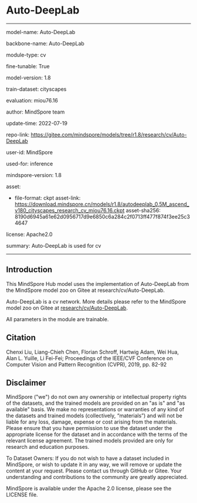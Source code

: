 # Auto-DeepLab

---

model-name: Auto-DeepLab

backbone-name: Auto-DeepLab

module-type: cv

fine-tunable: True

model-version: 1.8

train-dataset: cityscapes

evaluation: miou76.16

author: MindSpore team

update-time: 2022-07-19

repo-link: <https://gitee.com/mindspore/models/tree/r1.8/research/cv/Auto-DeepLab>

user-id: MindSpore

used-for: inference

mindspore-version: 1.8

asset:

-
    file-format: ckpt
    asset-link: <https://download.mindspore.cn/models/r1.8/autodeeplab_0.5M_ascend_v180_cityscapes_research_cv_miou76.16.ckpt>
    asset-sha256: 8190d6945a61e62d0956717d9e6850c6a284c2f0713ff477f874f3ee25c34647

license: Apache2.0

summary: Auto-DeepLab is used for cv

---

## Introduction

This MindSpore Hub model uses the implementation of Auto-DeepLab from the MindSpore model zoo on Gitee at research/cv/Auto-DeepLab.

Auto-DeepLab is a cv network. More details please refer to the MindSpore model zoo on Gitee at [research/cv/Auto-DeepLab](https://gitee.com/mindspore/models/blob/r1.8/research/cv/Auto-DeepLab/README.md).

All parameters in the module are trainable.

## Citation

Chenxi Liu, Liang-Chieh Chen, Florian Schroff, Hartwig Adam, Wei Hua, Alan L. Yuille, Li Fei-Fei; Proceedings of the IEEE/CVF Conference on Computer Vision and Pattern Recognition (CVPR), 2019, pp. 82-92

## Disclaimer

MindSpore ("we") do not own any ownership or intellectual property rights of the datasets, and the trained models are provided on an "as is" and "as available" basis. We make no representations or warranties of any kind of the datasets and trained models (collectively, “materials”) and will not be liable for any loss, damage, expense or cost arising from the materials. Please ensure that you have permission to use the dataset under the appropriate license for the dataset and in accordance with the terms of the relevant license agreement. The trained models provided are only for research and education purposes.

To Dataset Owners: If you do not wish to have a dataset included in MindSpore, or wish to update it in any way, we will remove or update the content at your request. Please contact us through GitHub or Gitee. Your understanding and contributions to the community are greatly appreciated.

MindSpore is available under the Apache 2.0 license, please see the LICENSE file.
